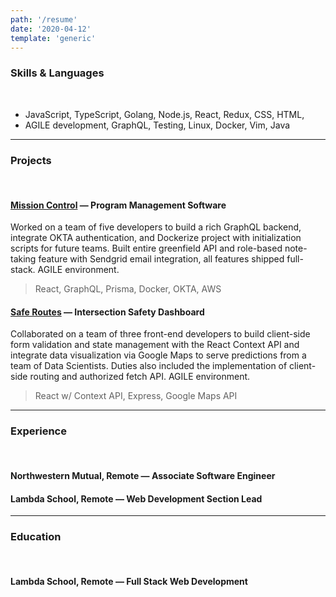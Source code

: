 ```yaml
---
path: '/resume'
date: '2020-04-12'
template: 'generic'
---
```


### Skills & Languages
<br />


- JavaScript, TypeScript, Golang, Node.js, React, Redux, CSS, HTML,
- AGILE development, GraphQL, Testing, Linux, Docker, Vim, Java

---

### Projects
<br />

#### [Mission Control]() — Program Management Software

Worked on a team of five developers to build a rich GraphQL backend, integrate OKTA authentication, and Dockerize project with initialization scripts for future teams. Built entire greenfield API and role-based note-taking feature with Sendgrid email integration, all features shipped full-stack. AGILE environment.

> React, GraphQL, Prisma, Docker, OKTA, AWS

#### [Safe Routes]() — Intersection Safety Dashboard

Collaborated on a team of three front-end developers to build client-side form validation and state management with the React Context API and integrate data visualization via Google Maps to serve predictions from a team of Data Scientists. Duties also included the implementation of client-side routing and authorized fetch API. AGILE environment.

> React w/ Context API, Express, Google Maps API

---

### Experience
<br />

#### Northwestern Mutual, Remote — Associate Software Engineer

#### Lambda School, Remote — Web Development Section Lead

---

### Education
<br />

#### Lambda School, Remote — Full Stack Web Development

[1]: ../other/cvpdf.pdf
